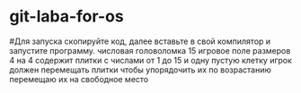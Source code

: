 # git-laba-for-os

#Для запуска скопируйте код, далее вставьте в свой компилятор и запустите программу.
числовая головоломка 15 
игровое поле размеров 4 на 4 содержит плитки с числами от 1 до 15 и одну пустую клетку игрок должен перемещать плитки чтобы упорядочить их по возрастанию перемещаю их на свободное место
